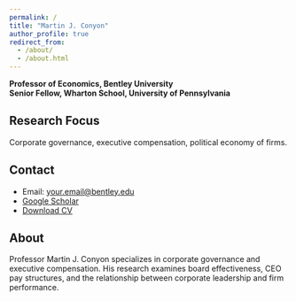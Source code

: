 ```yaml
---
permalink: /
title: "Martin J. Conyon"
author_profile: true
redirect_from: 
  - /about/
  - /about.html
---
```


**Professor of Economics, Bentley University**  
**Senior Fellow, Wharton School, University of Pennsylvania**

## Research Focus
Corporate governance, executive compensation, political economy of firms.

## Contact
- Email: [your.email@bentley.edu](mailto:your.email@bentley.edu)
- [Google Scholar](https://scholar.google.com/citations?user=nVRG_-wAAAAJ)
- [Download CV](/files/cv.pdf)

## About
Professor Martin J. Conyon specializes in corporate governance and executive compensation. His research examines board effectiveness, CEO pay structures, and the relationship between corporate leadership and firm performance.
